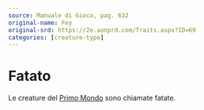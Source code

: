 ```yaml
---
source: Manuale di Gioco, pag. 632
original-name: Fey
original-srd: https://2e.aonprd.com/Traits.aspx?ID=69
categories: [creature-type]
---
```


# Fatato

Le creature del [Primo Mondo](/piani/primo-mondo) sono chiamate fatate.
